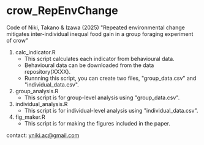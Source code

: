 # crow_RepEnvChange
 Code of Niki, Takano & Izawa (2025)
"Repeated environmental change mitigates inter-individual inequal food gain in a group foraging experiment of crow"


1. calc_indicator.R
   - This script calculates each indicator from behavioural data.
   - Behavioural data can be downloaded from the data repository(XXXX).
   - Runnning this script, you can create two files, "group_data.csv" and "individual_data.csv".
1. group_analysis.R
   - This script is for group-level analysis using "group_data.csv".
1. individual_analysis.R
   - This script is for individual-level analysis using "individual_data.csv".
1. fig_maker.R
   - This script is for making the figures included in the paper.

contact: yniki.ac@gmail.com
 
